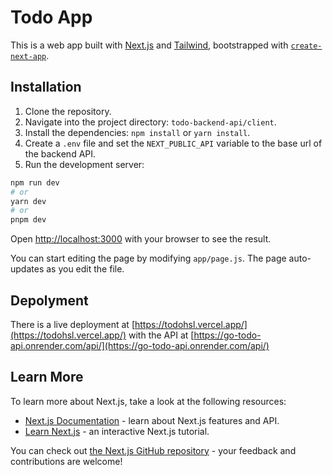 # Todo App

This is a web app built with [Next.js](https://nextjs.org/) and [Tailwind](https://tailwindcss.com/), bootstrapped with [`create-next-app`](https://github.com/vercel/next.js/tree/canary/packages/create-next-app).

## Installation

1. Clone the repository.
2. Navigate into the project directory: `todo-backend-api/client`.
3. Install the dependencies: `npm install` or `yarn install`.
4. Create a `.env` file and set the `NEXT_PUBLIC_API` variable to the base url of the backend API.
5. Run the development server:

```bash
npm run dev
# or
yarn dev
# or
pnpm dev
```

Open [http://localhost:3000](http://localhost:3000) with your browser to see the result.

You can start editing the page by modifying `app/page.js`. The page auto-updates as you edit the file.

## Depolyment

There is a live deployment at [https://todohsl.vercel.app/](https://todohsl.vercel.app/) with the API at [https://go-todo-api.onrender.com/api/](https://go-todo-api.onrender.com/api/)

## Learn More

To learn more about Next.js, take a look at the following resources:

- [Next.js Documentation](https://nextjs.org/docs) - learn about Next.js features and API.
- [Learn Next.js](https://nextjs.org/learn) - an interactive Next.js tutorial.

You can check out [the Next.js GitHub repository](https://github.com/vercel/next.js/) - your feedback and contributions are welcome!
